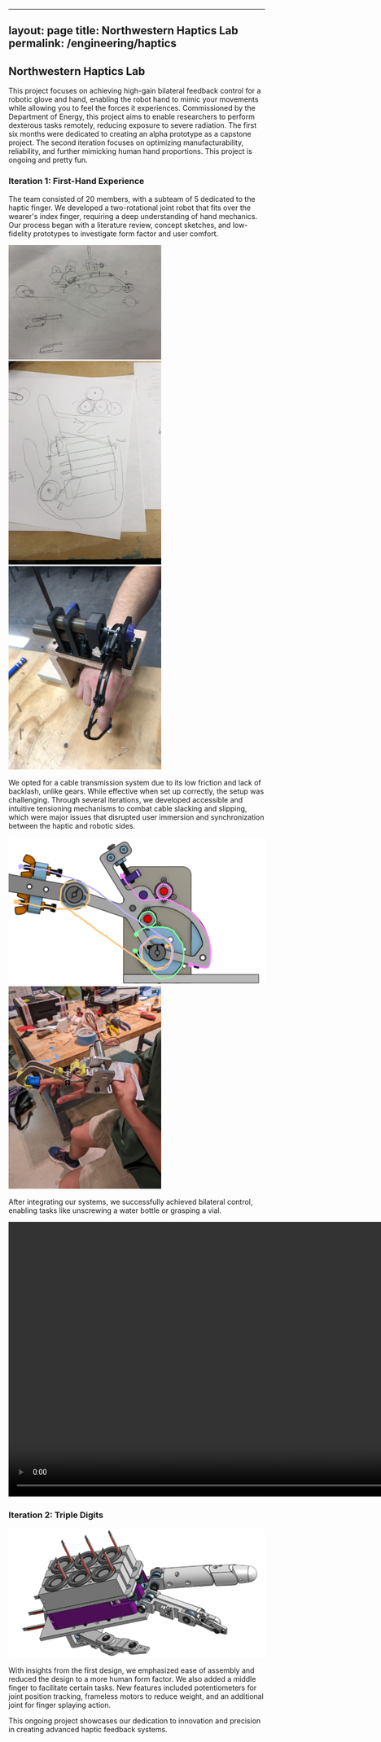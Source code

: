 
---
layout: page
title: Northwestern Haptics Lab
permalink: /engineering/haptics
---

## Northwestern Haptics Lab

This project focuses on achieving high-gain bilateral feedback control for a robotic glove and hand, enabling the robot hand to mimic your movements while allowing you to feel the forces it experiences. Commissioned by the Department of Energy, this project aims to enable researchers to perform dexterous tasks remotely, reducing exposure to severe radiation. The first six months were dedicated to creating an alpha prototype as a capstone project. The second iteration focuses on optimizing manufacturability, reliability, and further mimicking human hand proportions. This project is ongoing and pretty fun.

### Iteration 1: First-Hand Experience

The team consisted of 20 members, with a subteam of 5 dedicated to the haptic finger. We developed a two-rotational joint robot that fits over the wearer's index finger, requiring a deep understanding of hand mechanics. Our process began with a literature review, concept sketches, and low-fidelity prototypes to investigate form factor and user comfort.

<p float="left">
  <img src="/assets/img/haptics/sketch1.jpg" width="300" />
  <img src="/assets/img/haptics/sketch2.JPG" width="300" />
  <img src="/assets/img/haptics/v1.JPG" width="300" /> 
</p>

We opted for a cable transmission system due to its low friction and lack of backlash, unlike gears. While effective when set up correctly, the setup was challenging. Through several iterations, we developed accessible and intuitive tensioning mechanisms to combat cable slacking and slipping, which were major issues that disrupted user immersion and synchronization between the haptic and robotic sides.

<p float="left">
  <img src="/assets/img/haptics/route.png" width="600" />
  <img src="/assets/img/haptics/v2.jpg" width="300" />
</p>

After integrating our systems, we successfully achieved bilateral control, enabling tasks like unscrewing a water bottle or grasping a vial.

<video controls width="960" height="540" muted loop autoplay>
    <source src="/assets/img/haptics/vid2.mp4" type="video/mp4">
    Your browser does not support the video tag.
</video>  

### Iteration 2: Triple Digits

<p float="left">
  <img src="/assets/img/haptics/aiet.png" width="600" />
</p>

With insights from the first design, we emphasized ease of assembly and reduced the design to a more human form factor. We also added a middle finger to facilitate certain tasks. New features included potentiometers for joint position tracking, frameless motors to reduce weight, and an additional joint for finger splaying action.

This ongoing project showcases our dedication to innovation and precision in creating advanced haptic feedback systems.


